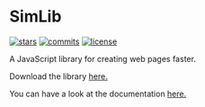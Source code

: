 # SimLib

[![stars](https://badgen.net/github/stars/Juninh567/SimLib)](https://github.com/Juninh567/SimLib)
[![commits](https://badgen.net/github/commits/Juninh567/SimLib)](https://github.com/Juninh567/SimLib/commits/master)
[![license](https://badgen.net/github/license/Juninh567/SimLib)](https://github.com/Juninh567/SimLib/blob/master/LICENSE)

A JavaScript library for creating web pages faster.

Download the library [here.](https://juninh567.github.io/simlib.html)

You can have a look at the documentation [here.](https://github.com/Juninh567/SimLib/blob/master/doc/home.md)
